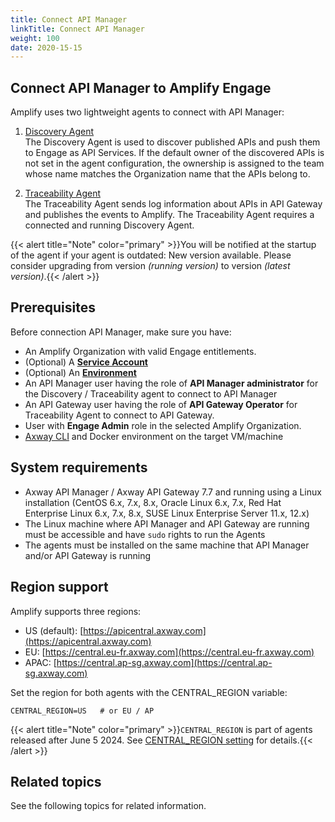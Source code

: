 ```yaml
---
title: Connect API Manager
linkTitle: Connect API Manager
weight: 100
date: 2020-15-15
---
```


## Connect API Manager to Amplify Engage

Amplify uses two lightweight agents to connect with API Manager:

1. [Discovery Agent](https://docs.axway.com/bundle/amplify-central/page/docs/connect_manage_environ/connect_api_manager/install_discovery_agent/index.html)  
   The Discovery Agent is used to discover published APIs and push them to Engage as API Services. If the default owner of the discovered APIs is not set in the agent configuration, the ownership is assigned to the team whose name matches the Organization name that the APIs belong to. 

2. [Traceability Agent](https://docs.axway.com/bundle/amplify-central/page/docs/connect_manage_environ/connect_api_manager/install_traceability_agent/index.html)  
   The Traceability Agent sends log information about APIs in API Gateway and publishes the events to Amplify. The Traceability Agent requires a connected and running Discovery Agent.

{{< alert title="Note" color="primary" >}}You will be notified at the startup of the agent if your agent is outdated: New version available. Please consider upgrading from version *(running version)* to version *(latest version)*.{{< /alert >}}

## Prerequisites

Before connection API Manager, make sure you have:

* An Amplify Organization with valid Engage entitlements.
* (Optional) A [**Service Account**](https://docs.axway.com/bundle/platform-management/page/docs/management_guide/organizations/managing_organizations/index.html#managing-service-accounts)
* (Optional) An [**Environment**](/docs/integrate_with_central/cli_central/cli_environments)
* An API Manager user having the role of **API Manager administrator** for the Discovery / Traceability agent to connect to API Manager
* An API Gateway user having the role of **API Gateway Operator** for Traceability Agent to connect to API Gateway.
* User with **Engage Admin** role in the selected Amplify Organization​.
* [Axway CLI](https://docs.axway.com/bundle/amplify-central/page/docs/integrate_with_central/cli_central/index.html) and Docker environment on the target VM/machine​

## System requirements

* Axway API Manager / Axway API Gateway 7.7 and running using a Linux installation (CentOS 6.x, 7.x, 8.x,  Oracle Linux 6.x, 7.x, Red Hat Enterprise Linux 6.x, 7.x, 8.x, SUSE Linux Enterprise Server 11.x, 12.x)
* The Linux machine where API Manager and API Gateway are running must be accessible and have `sudo` rights to run the Agents
* The agents must be installed on the same machine that API Manager and/or API Gateway is running

## Region support

Amplify supports three regions:

* US (default): [https://apicentral.axway.com](https://apicentral.axway.com)
* EU: [https://central.eu-fr.axway.com](https://central.eu-fr.axway.com)
* APAC: [https://central.ap-sg.axway.com](https://central.ap-sg.axway.com)

Set the region for both agents with the CENTRAL_REGION variable:

`CENTRAL_REGION=US   # or EU / AP`

{{< alert title="Note" color="primary" >}}`CENTRAL_REGION` is part of agents released after June 5 2024. See [CENTRAL_REGION setting](/docs/connect_manage_environ/connected_agent_common_reference/network_traffic#central_region-setting) for details.{{< /alert >}}

## Related topics

See the following topics for related information.
